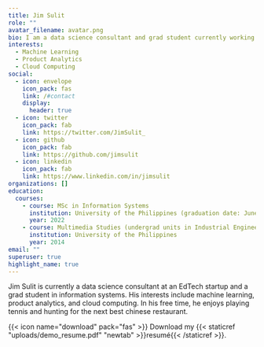 ```yaml
---
title: Jim Sulit
role: ""
avatar_filename: avatar.png
bio: I am a data science consultant and grad student currently working on product analytics use cases.
interests:
  - Machine Learning
  - Product Analytics
  - Cloud Computing
social:
  - icon: envelope
    icon_pack: fas
    link: /#contact
    display:
      header: true
  - icon: twitter
    icon_pack: fab
    link: https://twitter.com/JimSulit_
  - icon: github
    icon_pack: fab
    link: https://github.com/jimsulit
  - icon: linkedin
    icon_pack: fab
    link: https://www.linkedin.com/in/jimsulit
organizations: []
education:
  courses:
    - course: MSc in Information Systems
      institution: University of the Philippines (graduation date: June 2022)
      year: 2022
    - course: Multimedia Studies (undergrad units in Industrial Engineering)
      institution: University of the Philippines
      year: 2014
email: ""
superuser: true
highlight_name: true
---
```


Jim Sulit is currently a data science consultant at an EdTech startup and a grad student in information systems. His interests include machine learning, product analytics, and cloud computing. In his free time, he enjoys playing tennis and hunting for the next best chinese restaurant.

{{< icon name="download" pack="fas" >}} Download my {{< staticref "uploads/demo_resume.pdf" "newtab" >}}resumé{{< /staticref >}}.
